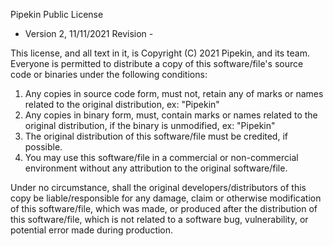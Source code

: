 Pipekin Public License
- Version 2, 11/11/2021 Revision -

This license, and all text in it, is Copyright (C) 2021 Pipekin, and its team.
Everyone is permitted to distribute a copy of this software/file's source code or binaries under the following conditions:

  1. Any copies in source code form, must not, retain any of marks or names related to the original distribution, ex: "Pipekin"
  2. Any copies in binary form, must, contain marks or names related to the original distribution, if the binary is unmodified, 
	 ex: "Pipekin"
  3. The original distribution of this software/file must be credited, if possible.
  4. You may use this software/file in a commercial or non-commercial environment without any attribution to the original software/file.
 
Under no circumstance, shall the original developers/distributors of this copy be liable/responsible for any damage, claim or otherwise 
modification of this software/file, which was made, or produced after the distribution of this software/file, which is not related to a 
software bug, vulnerability, or potential error made during production.
